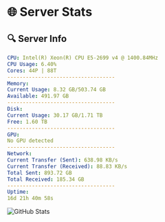 # 🌐 Server Stats
## 🔍 Server Info
```yaml
CPU: Intel(R) Xeon(R) CPU E5-2699 v4 @ 1400.84MHz
CPU Usage: 6.40%
Cores: 44P | 88T
-----------------------------------
Memory:
Current Usage: 8.32 GB/503.74 GB
Available: 491.97 GB
-----------------------------------
Disk:
Current Usage: 30.17 GB/1.71 TB
Free: 1.60 TB
-----------------------------------
GPU:
No GPU detected
-----------------------------------
Network:
Current Transfer (Sent): 638.98 KB/s
Current Transfer (Received): 88.83 KB/s
Total Sent: 893.72 GB
Total Received: 185.34 GB
-----------------------------------
Uptime:
16d 21h 40m 58s
```
![GitHub Stats](https://img.shields.io/badge/Updated-2025-05-06_14:49:46-blue)